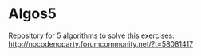 # Algos5
Repository for 5 algorithms to solve this exercises:
http://nocodenoparty.forumcommunity.net/?t=58081417
